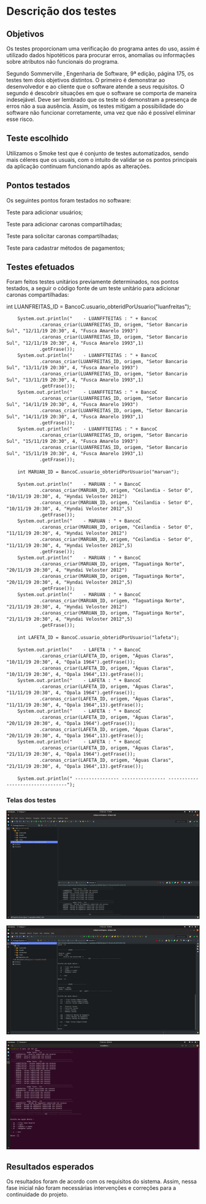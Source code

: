 # Descrição dos testes

## Objetivos

<p> Os testes proporcionam uma verificação do programa antes do uso, assim é utilizado dados hipotéticos para procurar erros, anomalias ou informações sobre atributos não funcionais do programa.
<p> Segundo Sommerville , Engenharia de Software, 9ª edição, página 175, os testes tem dois objetivos distintos. O primeiro é demonstrar ao desenvolvedor e ao cliente que o software atende a seus requisitos. O segundo é descobrir situações em que o software se comporta de maneira indesejável.  Deve ser lembrado que os teste só demonstram a presença de erros não a sua ausência. Assim, os testes mitigam a possibilidade do software não funcionar corretamente, uma vez que não é possível eliminar esse risco. </p>

## Teste escolhido
Utilizamos o Smoke test que é conjunto de testes automatizados, sendo mais céleres que os usuais, com o intuito de validar se os pontos principais da aplicação continuam funcionando após as alterações.</p>

## Pontos testados

Os seguintes pontos foram testados no software: </p>
Teste para adicionar usuários; </p>
Teste para adicionar caronas compartilhadas;</p>
Teste para solicitar caronas compartilhadas;</p>
Teste para cadastrar métodos de pagamentos; </p>

## Testes efetuados

Foram feitos testes unitários previamente determinados, nos pontos testados, a seguir o código fonte de um teste unitário para adicionar caronas compartilhadas:</p>


int LUANFREITAS_ID = BancoC.usuario_obteridPorUsuario("luanfreitas");

		System.out.println("    - LUANFFTEITAS : " + BancoC
				.caronas_criar(LUANFREITAS_ID, origem, "Setor Bancario Sul", "12/11/19 20:30", 4, "Fusca Amarelo 1993")
				.caronas_criar(LUANFREITAS_ID, origem, "Setor Bancario Sul", "12/11/19 20:30", 4, "Fusca Amarelo 1993",1)
				.getFrase());
		System.out.println("    - LUANFFTEITAS : " + BancoC
				.caronas_criar(LUANFREITAS_ID, origem, "Setor Bancario Sul", "13/11/19 20:30", 4, "Fusca Amarelo 1993")
				.caronas_criar(LUANFREITAS_ID, origem, "Setor Bancario Sul", "13/11/19 20:30", 4, "Fusca Amarelo 1993",1)
				.getFrase());
		System.out.println("    - LUANFFTEITAS : " + BancoC
				.caronas_criar(LUANFREITAS_ID, origem, "Setor Bancario Sul", "14/11/19 20:30", 4, "Fusca Amarelo 1993")
				.caronas_criar(LUANFREITAS_ID, origem, "Setor Bancario Sul", "14/11/19 20:30", 4, "Fusca Amarelo 1993",1)
				.getFrase());
		System.out.println("    - LUANFFTEITAS : " + BancoC
				.caronas_criar(LUANFREITAS_ID, origem, "Setor Bancario Sul", "15/11/19 20:30", 4, "Fusca Amarelo 1993")
				.caronas_criar(LUANFREITAS_ID, origem, "Setor Bancario Sul", "15/11/19 20:30", 4, "Fusca Amarelo 1993",1)
				.getFrase());

		int MARUAN_ID = BancoC.usuario_obteridPorUsuario("maruan");

		System.out.println("    - MARUAN : " + BancoC
				.caronas_criar(MARUAN_ID, origem, "Ceilandia - Setor O", "10/11/19 20:30", 4, "Hyndai Veloster 2012")
				.caronas_criar(MARUAN_ID, origem, "Ceilandia - Setor O", "10/11/19 20:30", 4, "Hyndai Veloster 2012",5)
				.getFrase());
		System.out.println("    - MARUAN : " + BancoC
				.caronas_criar(MARUAN_ID, origem, "Ceilandia - Setor O", "11/11/19 20:30", 4, "Hyndai Veloster 2012")
				.caronas_criar(MARUAN_ID, origem, "Ceilandia - Setor O", "11/11/19 20:30", 4, "Hyndai Veloster 2012",5)
				.getFrase());
		System.out.println("    - MARUAN : " + BancoC
				.caronas_criar(MARUAN_ID, origem, "Taguatinga Norte", "20/11/19 20:30", 4, "Hyndai Veloster 2012")
				.caronas_criar(MARUAN_ID, origem, "Taguatinga Norte", "20/11/19 20:30", 4, "Hyndai Veloster 2012",5)
				.getFrase());
		System.out.println("    - MARUAN : " + BancoC
				.caronas_criar(MARUAN_ID, origem, "Taguatinga Norte", "21/11/19 20:30", 4, "Hyndai Veloster 2012")
				.caronas_criar(MARUAN_ID, origem, "Taguatinga Norte", "21/11/19 20:30", 4, "Hyndai Veloster 2012",5)
				.getFrase());

		int LAFETA_ID = BancoC.usuario_obteridPorUsuario("lafeta");

		System.out.println("    - LAFETA : " + BancoC
				.caronas_criar(LAFETA_ID, origem, "Águas Claras", "10/11/19 20:30", 4, "Opala 1964").getFrase());
				.caronas_criar(LAFETA_ID, origem, "Águas Claras", "10/11/19 20:30", 4, "Opala 1964",13).getFrase());
		System.out.println("    - LAFETA : " + BancoC
				.caronas_criar(LAFETA_ID, origem, "Águas Claras", "11/11/19 20:30", 4, "Opala 1964").getFrase());
				.caronas_criar(LAFETA_ID, origem, "Águas Claras", "11/11/19 20:30", 4, "Opala 1964",13).getFrase());
		System.out.println("    - LAFETA : " + BancoC
				.caronas_criar(LAFETA_ID, origem, "Águas Claras", "20/11/19 20:30", 4, "Opala 1964").getFrase());
				.caronas_criar(LAFETA_ID, origem, "Águas Claras", "20/11/19 20:30", 4, "Opala 1964",13).getFrase());
		System.out.println("    - LAFETA : " + BancoC
				.caronas_criar(LAFETA_ID, origem, "Águas Claras", "21/11/19 20:30", 4, "Opala 1964").getFrase());
				.caronas_criar(LAFETA_ID, origem, "Águas Claras", "21/11/19 20:30", 4, "Opala 1964",13).getFrase());

		System.out.println(" ---------------- ---------------- ---------------------------------");
### Telas dos testes

![Tela 1](https://github.com/maruanoliveiraunb/es-2019/blob/master/images/prints/00.png) </p>
![Tela 2](https://github.com/maruanoliveiraunb/es-2019/blob/master/images/prints/07.png) </p>
![Tela 3](https://github.com/maruanoliveiraunb/es-2019/blob/master/images/prints/12.png)

		
## Resultados esperados

Os resultados foram de acordo com os requisitos do sistema. Assim, nessa fase inicial não foram necessárias intervenções e correções para a continuidade do projeto.

